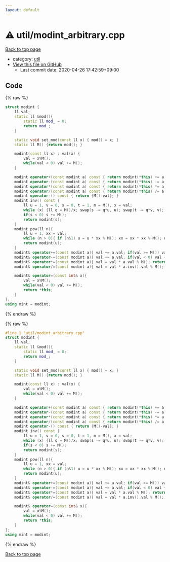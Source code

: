 ```yaml
---
layout: default
---
```


<!-- mathjax config similar to math.stackexchange -->
<script type="text/javascript" async
  src="https://cdnjs.cloudflare.com/ajax/libs/mathjax/2.7.5/MathJax.js?config=TeX-MML-AM_CHTML">
</script>
<script type="text/x-mathjax-config">
  MathJax.Hub.Config({
    TeX: { equationNumbers: { autoNumber: "AMS" }},
    tex2jax: {
      inlineMath: [ ['$','$'] ],
      processEscapes: true
    },
    "HTML-CSS": { matchFontHeight: false },
    displayAlign: "left",
    displayIndent: "2em"
  });
</script>

<script type="text/javascript" src="https://cdnjs.cloudflare.com/ajax/libs/jquery/3.4.1/jquery.min.js"></script>
<script src="https://cdn.jsdelivr.net/npm/jquery-balloon-js@1.1.2/jquery.balloon.min.js" integrity="sha256-ZEYs9VrgAeNuPvs15E39OsyOJaIkXEEt10fzxJ20+2I=" crossorigin="anonymous"></script>
<script type="text/javascript" src="../../assets/js/copy-button.js"></script>
<link rel="stylesheet" href="../../assets/css/copy-button.css" />


# :warning: util/modint_arbitrary.cpp

<a href="../../index.html">Back to top page</a>

* category: <a href="../../index.html#05c7e24700502a079cdd88012b5a76d3">util</a>
* <a href="{{ site.github.repository_url }}/blob/master/util/modint_arbitrary.cpp">View this file on GitHub</a>
    - Last commit date: 2020-04-26 17:42:59+09:00




## Code

<a id="unbundled"></a>
{% raw %}
```cpp
struct modint {
    ll val;
    static ll &mod(){
        static ll mod_ = 0;
        return mod_;
    }

    static void set_mod(const ll x) { mod() = x; }
    static ll M() {return mod(); }

    modint(const ll x) : val(x) {
        val = x%M();
        while(val < 0) val += M();
    }

    modint operator+(const modint a) const { return modint(*this) += a; }
    modint operator-(const modint a) const { return modint(*this) -= a; }
    modint operator*(const modint a) const { return modint(*this) *= a; }
    modint operator/(const modint a) const { return modint(*this) /= a; }
    modint operator-() const { return {M()-val}; }
    modint inv() const {
        ll u = 1, v = 0, s = 0, t = 1, m = M(), x = val;
        while (x) {ll q = M()/x; swap(s -= q*u, u); swap(t -= q*v, v); swap(m -= q*x, x); }
        if(s < 0) s += M();
        return modint(s);
    }
    modint pow(ll n){
        ll u = 1, xx = val;
        while (n > 0){ if (n&1) u = u * xx % M(); xx = xx * xx % M(); n >>= 1; }
        return modint(u);
    }
    modint& operator+=(const modint a){ val += a.val; if(val >= M()) val -= M(); return *this; }
    modint& operator-=(const modint a){ val += a.val; if(val < 0) val += M(); return *this; }
    modint& operator*=(const modint a){ val = val * a.val % M(); return *this; }
    modint& operator/=(const modint a){ val = val * a.inv().val % M(); return *this;}

    modint& operator=(const int& x){
        val = x%M();
        while(val < 0) val += M();
        return *this;
    }
};
using mint = modint;

```
{% endraw %}

<a id="bundled"></a>
{% raw %}
```cpp
#line 1 "util/modint_arbitrary.cpp"
struct modint {
    ll val;
    static ll &mod(){
        static ll mod_ = 0;
        return mod_;
    }

    static void set_mod(const ll x) { mod() = x; }
    static ll M() {return mod(); }

    modint(const ll x) : val(x) {
        val = x%M();
        while(val < 0) val += M();
    }

    modint operator+(const modint a) const { return modint(*this) += a; }
    modint operator-(const modint a) const { return modint(*this) -= a; }
    modint operator*(const modint a) const { return modint(*this) *= a; }
    modint operator/(const modint a) const { return modint(*this) /= a; }
    modint operator-() const { return {M()-val}; }
    modint inv() const {
        ll u = 1, v = 0, s = 0, t = 1, m = M(), x = val;
        while (x) {ll q = M()/x; swap(s -= q*u, u); swap(t -= q*v, v); swap(m -= q*x, x); }
        if(s < 0) s += M();
        return modint(s);
    }
    modint pow(ll n){
        ll u = 1, xx = val;
        while (n > 0){ if (n&1) u = u * xx % M(); xx = xx * xx % M(); n >>= 1; }
        return modint(u);
    }
    modint& operator+=(const modint a){ val += a.val; if(val >= M()) val -= M(); return *this; }
    modint& operator-=(const modint a){ val += a.val; if(val < 0) val += M(); return *this; }
    modint& operator*=(const modint a){ val = val * a.val % M(); return *this; }
    modint& operator/=(const modint a){ val = val * a.inv().val % M(); return *this;}

    modint& operator=(const int& x){
        val = x%M();
        while(val < 0) val += M();
        return *this;
    }
};
using mint = modint;

```
{% endraw %}

<a href="../../index.html">Back to top page</a>

